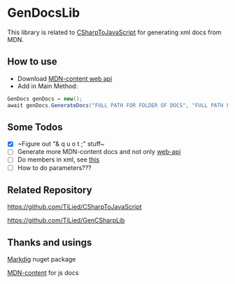 # GenDocsLib
This library is related to [CSharpToJavaScript](https://github.com/TiLied/CSharpToJavaScript) for generating xml docs from MDN.

## How to use
- Download [MDN-content web api](https://github.com/mdn/content/tree/main/files/en-us/web/api)
- Add in Main Method:
```csharp
GenDocs genDocs = new();
await genDocs.GenerateDocs("FULL PATH FOR FOLDER OF DOCS", "FULL PATH FOR OUTPUT XML FILE");
```

## Some Todos
- [x] ~Figure out "& q u o t ;" stuff~
- [ ] Generate more MDN-content docs and not only [web-api](https://github.com/mdn/content/tree/main/files/en-us/web/api)
- [ ] Do members in xml, see [this](https://learn.microsoft.com/en-us/dotnet/csharp/language-reference/xmldoc/examples)
- [ ] How to do parameters???

## Related Repository 
https://github.com/TiLied/CSharpToJavaScript

https://github.com/TiLied/GenCSharpLib

## Thanks and usings
[Markdig](https://github.com/xoofx/markdig) nuget package

[MDN-content](https://github.com/mdn/content) for js docs
